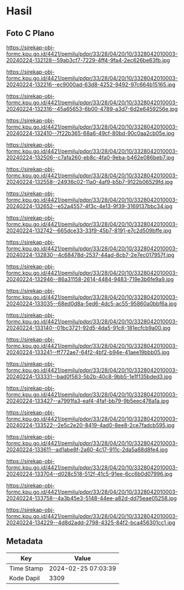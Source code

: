 # Hasil

## Foto C Plano

https://sirekap-obj-formc.kpu.go.id/4421/pemilu/pdpr/33/28/04/20/10/3328042010003-20240224-132128--59ab3cf7-7229-4ff4-9fa4-2ec626be63fb.jpg

https://sirekap-obj-formc.kpu.go.id/4421/pemilu/pdpr/33/28/04/20/10/3328042010003-20240224-132216--ec9000ad-63d8-4252-9492-97c664b15165.jpg

https://sirekap-obj-formc.kpu.go.id/4421/pemilu/pdpr/33/28/04/20/10/3328042010003-20240224-132316--45a65653-6b00-4789-a3d7-6d2e6459256e.jpg

https://sirekap-obj-formc.kpu.go.id/4421/pemilu/pdpr/33/28/04/20/10/3328042010003-20240224-132410--7f22b365-68a6-49cf-80bd-90c0aa2cb05e.jpg

https://sirekap-obj-formc.kpu.go.id/4421/pemilu/pdpr/33/28/04/20/10/3328042010003-20240224-132506--c7afa260-eb8c-4fa0-9eba-b462e086beb7.jpg

https://sirekap-obj-formc.kpu.go.id/4421/pemilu/pdpr/33/28/04/20/10/3328042010003-20240224-132558--24936c02-11a0-4af9-b5b7-9122b06529fd.jpg

https://sirekap-obj-formc.kpu.go.id/4421/pemilu/pdpr/33/28/04/20/10/3328042010003-20240224-132652--e52a4557-4f3c-4e13-9f39-3169137bbc34.jpg

https://sirekap-obj-formc.kpu.go.id/4421/pemilu/pdpr/33/28/04/20/10/3328042010003-20240224-132742--665dce33-33f9-45b7-8191-e7c2d509bffe.jpg

https://sirekap-obj-formc.kpu.go.id/4421/pemilu/pdpr/33/28/04/20/10/3328042010003-20240224-132830--4c68478d-2537-44ad-8cb7-2e7ec017957f.jpg

https://sirekap-obj-formc.kpu.go.id/4421/pemilu/pdpr/33/28/04/20/10/3328042010003-20240224-132946--86a31158-2614-4484-9483-719e3b6fe9a9.jpg

https://sirekap-obj-formc.kpu.go.id/4421/pemilu/pdpr/33/28/04/20/10/3328042010003-20240224-133035--68ed0d8a-5ed6-4dc5-ac55-95860a0bbf6a.jpg

https://sirekap-obj-formc.kpu.go.id/4421/pemilu/pdpr/33/28/04/20/10/3328042010003-20240224-133140--01bc3721-92d5-4da5-91c6-181ecfcb9a00.jpg

https://sirekap-obj-formc.kpu.go.id/4421/pemilu/pdpr/33/28/04/20/10/3328042010003-20240224-133241--ff772ae7-64f2-4bf2-b94e-41aee19bbb05.jpg

https://sirekap-obj-formc.kpu.go.id/4421/pemilu/pdpr/33/28/04/20/10/3328042010003-20240224-133331--bad0f583-5b2b-40c8-9bb5-1e1f135bded3.jpg

https://sirekap-obj-formc.kpu.go.id/4421/pemilu/pdpr/33/28/04/20/10/3328042010003-20240224-133427--a7991fa3-eaf4-4faf-bb79-9b5eec476a1a.jpg

https://sirekap-obj-formc.kpu.go.id/4421/pemilu/pdpr/33/28/04/20/10/3328042010003-20240224-133522--2e5c2e20-8419-4ad0-8ee8-2ce7fadcb595.jpg

https://sirekap-obj-formc.kpu.go.id/4421/pemilu/pdpr/33/28/04/20/10/3328042010003-20240224-133611--ad1abe8f-2a60-4c17-911c-2da5a68d8fe4.jpg

https://sirekap-obj-formc.kpu.go.id/4421/pemilu/pdpr/33/28/04/20/10/3328042010003-20240224-133704--d028c518-512f-41c5-91ee-6cc6b0d07996.jpg

https://sirekap-obj-formc.kpu.go.id/4421/pemilu/pdpr/33/28/04/20/10/3328042010003-20240224-133758--4a3b45e3-5148-44ee-a82d-dd75eae05258.jpg

https://sirekap-obj-formc.kpu.go.id/4421/pemilu/pdpr/33/28/04/20/10/3328042010003-20240224-134229--4d8d2add-2798-4325-84f2-bca456301cc1.jpg


## Metadata

| Key        | Value               |
| ---------- | ------------------- |
| Time Stamp | 2024-02-25 07:03:39 |
| Kode Dapil | 3309                |



